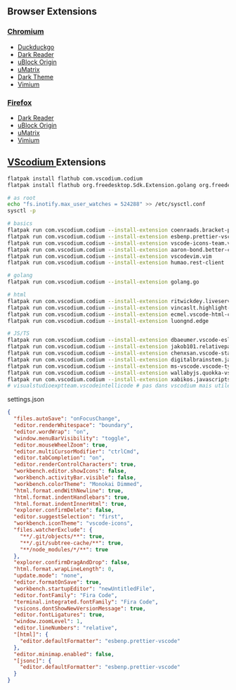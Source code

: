 ## Browser Extensions

### [Chromium](https://www.chromium.org/developers/how-tos/get-the-code)

- [Duckduckgo](https://duckduckgo.com/)
- [Dark Reader](https://chrome.google.com/webstore/detail/dark-reader/eimadpbcbfnmbkopoojfekhnkhdbieeh)
- [uBlock Origin](https://chrome.google.com/webstore/detail/ublock-origin/cjpalhdlnbpafiamejdnhcphjbkeiagm?hl=fr)
- [uMatrix](https://chrome.google.com/webstore/detail/umatrix/ogfcmafjalglgifnmanfmnieipoejdcf?hl=fr)
- [Dark Theme](https://chrome.google.com/webstore/detail/material-simple-dark-grey/ookepigabmicjpgfnmncjiplegcacdbm)
- [Vimium](https://chrome.google.com/webstore/detail/vimium/dbepggeogbaibhgnhhndojpepiihcmeb?hl=en-US)

### [Firefox](https://www.mozilla.org/fr/firefox/all/)

- [Dark Reader](https://addons.mozilla.org/fr/firefox/addon/darkreader/)
- [uBlock Origin](https://addons.mozilla.org/fr/firefox/addon/ublock-origin)
- [uMatrix](https://addons.mozilla.org/en-US/firefox/addon/umatrix/)
- [Vimium](https://addons.mozilla.org/en-US/firefox/addon/vimium-ff/?src=search)

## [VScodium ](https://github.com/VSCodium/vscodium) Extensions

```bash
flatpak install flathub com.vscodium.codium
flatpak install flathub org.freedesktop.Sdk.Extension.golang org.freedesktop.Sdk.Extension.node14

# as root
echo "fs.inotify.max_user_watches = 524288" >> /etc/sysctl.conf
sysctl -p
```

```bash
# basics
flatpak run com.vscodium.codium --install-extension coenraads.bracket-pair-colorizer-2
flatpak run com.vscodium.codium --install-extension esbenp.prettier-vscode
flatpak run com.vscodium.codium --install-extension vscode-icons-team.vscode-icons
flatpak run com.vscodium.codium --install-extension aaron-bond.better-comments
flatpak run com.vscodium.codium --install-extension vscodevim.vim
flatpak run com.vscodium.codium --install-extension humao.rest-client

# golang
flatpak run com.vscodium.codium --install-extension golang.go

# html
flatpak run com.vscodium.codium --install-extension ritwickdey.liveserver
flatpak run com.vscodium.codium --install-extension vincaslt.highlight-matching-tag
flatpak run com.vscodium.codium --install-extension ecmel.vscode-html-css
flatpak run com.vscodium.codium --install-extension luongnd.edge

# JS/TS
flatpak run com.vscodium.codium --install-extension dbaeumer.vscode-eslint
flatpak run com.vscodium.codium --install-extension jakob101.relativepath
flatpak run com.vscodium.codium --install-extension chenxsan.vscode-standardjs
flatpak run com.vscodium.codium --install-extension digitalbrainstem.javascript-ejs-support
flatpak run com.vscodium.codium --install-extension ms-vscode.vscode-typescript-tslint-plugin
flatpak run com.vscodium.codium --install-extension wallabyjs.quokka-vscode
flatpak run com.vscodium.codium --install-extension xabikos.javascriptsnippets
# visualstudioexptteam.vscodeintellicode # pas dans vscodium mais utile seulement pour py, JS et TS
```

settings.json

```json
{
  "files.autoSave": "onFocusChange",
  "editor.renderWhitespace": "boundary",
  "editor.wordWrap": "on",
  "window.menuBarVisibility": "toggle",
  "editor.mouseWheelZoom": true,
  "editor.multiCursorModifier": "ctrlCmd",
  "editor.tabCompletion": "on",
  "editor.renderControlCharacters": true,
  "workbench.editor.showIcons": false,
  "workbench.activityBar.visible": false,
  "workbench.colorTheme": "Monokai Dimmed",
  "html.format.endWithNewline": true,
  "html.format.indentHandlebars": true,
  "html.format.indentInnerHtml": true,
  "explorer.confirmDelete": false,
  "editor.suggestSelection": "first",
  "workbench.iconTheme": "vscode-icons",
  "files.watcherExclude": {
    "**/.git/objects/**": true,
    "**/.git/subtree-cache/**": true,
    "**/node_modules/*/**": true
  },
  "explorer.confirmDragAndDrop": false,
  "html.format.wrapLineLength": 0,
  "update.mode": "none",
  "editor.formatOnSave": true,
  "workbench.startupEditor": "newUntitledFile",
  "editor.fontFamily": "Fira Code",
  "terminal.integrated.fontFamily": "Fira Code",
  "vsicons.dontShowNewVersionMessage": true,
  "editor.fontLigatures": true,
  "window.zoomLevel": 1,
  "editor.lineNumbers": "relative",
  "[html]": {
    "editor.defaultFormatter": "esbenp.prettier-vscode"
  },
  "editor.minimap.enabled": false,
  "[jsonc]": {
    "editor.defaultFormatter": "esbenp.prettier-vscode"
  }
}
```

